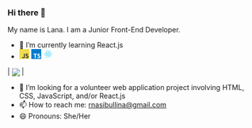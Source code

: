 ### Hi there 👋


My name is Lana. I am a Junior Front-End Developer.

- 🌱 I’m currently learning React.js
- <code><img height="20" alt="javascript" src="https://raw.githubusercontent.com/github/explore/80688e429a7d4ef2fca1e82350fe8e3517d3494d/topics/javascript/javascript.png"></code>
<code><img height="20" alt="typescript" src="https://raw.githubusercontent.com/github/explore/80688e429a7d4ef2fca1e82350fe8e3517d3494d/topics/typescript/typescript.png"></code>
<code><img height="20" alt="react" src="https://raw.githubusercontent.com/github/explore/80688e429a7d4ef2fca1e82350fe8e3517d3494d/topics/react/react.png"></code>


| <a href="https://github.com/lanasussman/github-readme-stats"><img align="center" height="180em" src="https://github-readme-stats.vercel.app/api/top-langs/?username=lanasussman&layout=compact&theme=vue-dark&hide_border=true" /></a> |


- 👯 I’m looking for a volunteer web application project involving HTML, CSS, JavaScript, and/or React.js
- 📫 How to reach me: rnasibullina@gmail.com
- 😄 Pronouns: She/Her

